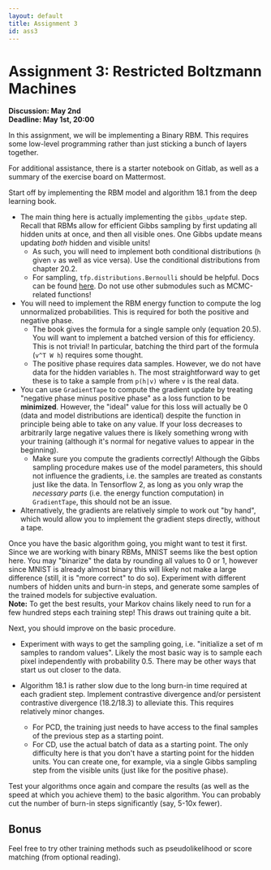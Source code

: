 ```yaml
---
layout: default
title: Assignment 3
id: ass3
---
```



# Assignment 3: Restricted Boltzmann Machines
**Discussion: May 2nd**  
**Deadline: May 1st, 20:00**

In this assignment, we will be implementing a Binary RBM. This requires some
low-level programming rather than just sticking a bunch of layers together.

For additional assistance, there is a starter notebook on Gitlab, as well as
a summary of the exercise board on Mattermost.

Start off by implementing the RBM model and algorithm 18.1 from the deep learning book.
- The main thing here is actually implementing the `gibbs_update` step. Recall
that RBMs allow for efficient Gibbs sampling by first updating all hidden 
units at once, and then all visible ones. One Gibbs update means updating _both_
  hidden and visible units!
  - As such, you will need to implement both conditional distributions (`h` given `v`
  as well as vice versa). Use the
  conditional distributions from chapter 20.2. 
  - For sampling, `tfp.distributions.Bernoulli` should be helpful. Docs can be found 
  [here](https://www.tensorflow.org/probability/overview). Do not use other
  submodules such as MCMC-related functions!
- You will need to implement the RBM energy function to compute the log
unnormalized probabilities. This is required for both the positive and negative phase.
  - The book gives the formula for a single sample
  only (equation 20.5). You will want to implement a batched version of this for
  efficiency. This is not trivial! In particular, batching the third part of the
  formula (`v^T W h`) requires some thought.
  - The positive phase requires data samples. However, we do not have data for
    the hidden variables `h`. The most straightforward way to get these is to
    take a sample from `p(h|v)` where `v` is the real data.
- You can use `GradientTape` to compute the gradient update by treating 
"negative phase minus positive phase" as a loss function to be **minimized**.
However, the "ideal" value for this loss will actually be 0 (data and model
distributions are identical) despite the function in principle being able to
take on any value. If your loss decreases to arbitrarily large negative values
there is likely something wrong with your training (although it's normal for
negative values to appear in the beginning). 
  - Make sure you compute the gradients correctly! Although the Gibbs sampling
  procedure makes use of the model parameters, this should not influence the 
  gradients, i.e. the samples are treated as constants just like the data. In Tensorflow 2,
  as long as you only wrap the _necessary parts_ (i.e. the energy function computation)
  in `GradientTape`, this should not be an issue.
- Alternatively, the gradients are relatively simple to work out "by hand", which
would allow you to implement the gradient steps directly, without a tape.

Once you have the basic algorithm going, you might want to test it first. Since
we are working with binary RBMs, MNIST seems like the best option here. You may
"binarize" the data by rounding all values to 0 or 1, however since MNIST is
already almost binary this will likely not make a large difference 
(still, it is "more correct" to do so). Experiment
with different numbers of hidden units and burn-in steps, and generate some
samples of the trained models for subjective evaluation.  
**Note:** To get the best results, your Markov chains likely need to run for
a few hundred steps each training step! This draws out training quite a bit.

Next, you should improve on the basic procedure.
- Experiment with ways to get the sampling going, i.e. "initialize a set of m 
samples to random values". Likely the most basic way is to sample each pixel
independently with probability 0.5. There may be other ways that start us out
closer to the data.
- Algorithm 18.1 is rather slow due to the long burn-in time required at each
gradient step. Implement contrastive divergence and/or persistent contrastive
divergence (18.2/18.3) to alleviate this. This requires relatively minor changes.

  - For PCD, the training just needs to have access to the final samples of the
previous step as a starting point. 
  -  For CD, use the actual batch of data as a
starting point. The only difficulty here is that you don't have a starting point
for the hidden units. You can create one, for example, via a single Gibbs
sampling step from the visible units (just like for the positive phase).

Test your algorithms once again and compare the results (as well as the speed at
which you achieve them) to the basic algorithm. You can probably cut the number of
burn-in steps significantly (say, 5-10x fewer).

## Bonus

Feel free to try other training methods such as pseudolikelihood or score matching
(from optional reading).
